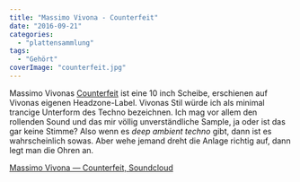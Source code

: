 ```yaml
---
title: "Massimo Vivona - Counterfeit"
date: "2016-09-21"
categories:
  - "plattensammlung"
tags:
  - "Gehört"
coverImage: "counterfeit.jpg"
---
```


Massimo Vivonas [Counterfeit](https://www.discogs.com/Massimo-Vivona-Counterfeit/release/163543) ist eine 10 inch Scheibe, erschienen auf Vivonas eigenen Headzone-Label. Vivonas Stil würde ich als minimal trancige Unterform des Techno bezeichnen. Ich mag vor allem den rollenden Sound und das mir völlig unverständliche Sample, ja oder ist das gar keine Stimme? Also wenn es _deep ambient techno_ gibt, dann ist es wahrscheinlich sowas. Aber wehe jemand dreht die Anlage richtig auf, dann legt man die Ohren an.

<a href="https://soundcloud.com/pechunga/01-massimo-vivona-counterfeit">Massimo Vivona — Counterfeit, Soundcloud</a>
